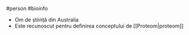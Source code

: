#person #bioinfo 
- Om de știință din Australia 
- Este recunoscut pentru definirea conceptului de [[Proteom|proteom]]
